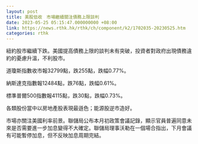 ```yaml
---
layout: post
title: 美股低收　市場繼續關注債務上限談判
date: 2023-05-25 05:15:47.000000000 +08:00
link: https://news.rthk.hk/rthk/ch/component/k2/1702035-20230525.htm
categories: rthk
---
```


紐約股市繼續下跌。美國提高債務上限的談判未有突破，投資者對政府出現債務違約的憂慮升溫，不利股市。

道瓊斯指數收市報32799點，跌255點，跌幅0.77%。

納斯達克指數報12484點，跌76點，跌幅0.61%。

標準普爾500指數報4115點，跌30點，跌幅0.73%。

各類股份當中以房地產股表現最遜色；能源股逆市造好。

市場亦關注美國利率前景。聯儲局公布本月初政策會議記錄，顯示官員普遍同意未來是否需要進一步加息變得不大確定。聯儲局理事沃勒在一個場合指出，下月會議有可能暫停加息，但不反映加息周期完結。
